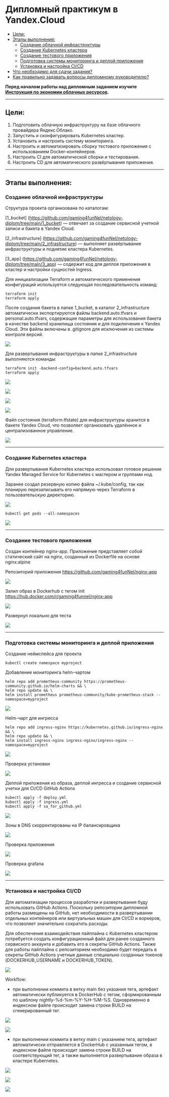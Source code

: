 # Дипломный практикум в Yandex.Cloud
  * [Цели:](#цели)
  * [Этапы выполнения:](#этапы-выполнения)
     * [Создание облачной инфраструктуры](#создание-облачной-инфраструктуры)
     * [Создание Kubernetes кластера](#создание-kubernetes-кластера)
     * [Создание тестового приложения](#создание-тестового-приложения)
     * [Подготовка cистемы мониторинга и деплой приложения](#подготовка-cистемы-мониторинга-и-деплой-приложения)
     * [Установка и настройка CI/CD](#установка-и-настройка-cicd)
  * [Что необходимо для сдачи задания?](#что-необходимо-для-сдачи-задания)
  * [Как правильно задавать вопросы дипломному руководителю?](#как-правильно-задавать-вопросы-дипломному-руководителю)

**Перед началом работы над дипломным заданием изучите [Инструкция по экономии облачных ресурсов](https://github.com/netology-code/devops-materials/blob/master/cloudwork.MD).**

---
## Цели:

1. Подготовить облачную инфраструктуру на базе облачного провайдера Яндекс.Облако.
2. Запустить и сконфигурировать Kubernetes кластер.
3. Установить и настроить систему мониторинга.
4. Настроить и автоматизировать сборку тестового приложения с использованием Docker-контейнеров.
5. Настроить CI для автоматической сборки и тестирования.
6. Настроить CD для автоматического развёртывания приложения.

---
## Этапы выполнения:


### Создание облачной инфраструктуры

Структура проекта организована по каталогам:

[1_bucket] (https://github.com/gaming4funNel/netology-diplom/tree/main/1_bucket) — отвечает за создание сервисной учетной записи и бакета в Yandex Cloud.

[2_infrastructure] (https://github.com/gaming4funNel/netology-diplom/tree/main/2_infrastructure) — выполняет развёртывание инфраструктуры и поднятие кластера Kubernetes.

[3_app] (https://github.com/gaming4funNel/netology-diplom/tree/main/3_app) — содержит код для деплоя приложения в кластер и настройки сущностей Ingress.

Для инициализации Terraform и автоматического применения конфигураций используется следующая последовательность команд:

```
terraform init
terraform apply
```

После создания бакета в папке 1_bucket, в каталог 2_infrastructure автоматически экспортируются файлы backend.auto.tfvars и personal.auto.tfvars, содержащие параметры для использования бакета в качестве backend хранилища состояния и для подключения к Yandex Cloud. Эти файлы включены в .gitignore для исключения из системы контроля версий.

![](img/1_terraform_bucket_apply.png)

Для развертывания инфраструктуры в папке 2_infrastructure выполняются команды:

```
terraform init -backend-config=backend.auto.tfvars
terraform apply
```
![](img/1_terraform_infrastructure_apply.png)

![](img/1_terraform_infrastructure.png)

![](img/1_terraform_infrastructure_apply_vm.png)

![](img/1_terraform_infrastructure_k8s.png)

Файл состояния (terraform.tfstate) для инфраструктуры хранится в бакете Yandex Cloud, что позволяет организовать удалённое и централизованное управление.

![](img/1_terraform_infrastructure_tfstate.png)

<!-- Для начала необходимо подготовить облачную инфраструктуру в ЯО при помощи [Terraform](https://www.terraform.io/).

Особенности выполнения:

- Бюджет купона ограничен, что следует иметь в виду при проектировании инфраструктуры и использовании ресурсов;
Для облачного k8s используйте региональный мастер(неотказоустойчивый). Для self-hosted k8s минимизируйте ресурсы ВМ и долю ЦПУ. В обоих вариантах используйте прерываемые ВМ для worker nodes.

Предварительная подготовка к установке и запуску Kubernetes кластера.

1. Создайте сервисный аккаунт, который будет в дальнейшем использоваться Terraform для работы с инфраструктурой с необходимыми и достаточными правами. Не стоит использовать права суперпользователя
2. Подготовьте [backend](https://developer.hashicorp.com/terraform/language/backend) для Terraform:  
   а. Рекомендуемый вариант: S3 bucket в созданном ЯО аккаунте(создание бакета через TF)
   б. Альтернативный вариант:  [Terraform Cloud](https://app.terraform.io/)
3. Создайте конфигурацию Terrafrom, используя созданный бакет ранее как бекенд для хранения стейт файла. Конфигурации Terraform для создания сервисного аккаунта и бакета и основной инфраструктуры следует сохранить в разных папках.
4. Создайте VPC с подсетями в разных зонах доступности.
5. Убедитесь, что теперь вы можете выполнить команды `terraform destroy` и `terraform apply` без дополнительных ручных действий.
6. В случае использования [Terraform Cloud](https://app.terraform.io/) в качестве [backend](https://developer.hashicorp.com/terraform/language/backend) убедитесь, что применение изменений успешно проходит, используя web-интерфейс Terraform cloud.

Ожидаемые результаты:

1. Terraform сконфигурирован и создание инфраструктуры посредством Terraform возможно без дополнительных ручных действий, стейт основной конфигурации сохраняется в бакете или Terraform Cloud
2. Полученная конфигурация инфраструктуры является предварительной, поэтому в ходе дальнейшего выполнения задания возможны изменения. -->
---
### Создание Kubernetes кластера

Для развертывания Kubernetes кластера использовал готовое решение Yandex Managed Service for Kubernetes с мастером и группами нод.

Заранее создал резервную копию файла ~/.kube/config, так как планирую перезаписывать его напрямую через Terraform в пользовательскую директорию.

![](img/2_terraform_kubeconfig.png)

```
kubectl get pods --all-namespaces
```

![](img/2_kubectl.png)

<!-- На этом этапе необходимо создать [Kubernetes](https://kubernetes.io/ru/docs/concepts/overview/what-is-kubernetes/) кластер на базе предварительно созданной инфраструктуры.   Требуется обеспечить доступ к ресурсам из Интернета.

Это можно сделать двумя способами:

1. Рекомендуемый вариант: самостоятельная установка Kubernetes кластера.  
   а. При помощи Terraform подготовить как минимум 3 виртуальных машины Compute Cloud для создания Kubernetes-кластера. Тип виртуальной машины следует выбрать самостоятельно с учётом требовании к производительности и стоимости. Если в дальнейшем поймете, что необходимо сменить тип инстанса, используйте Terraform для внесения изменений.  
   б. Подготовить [ansible](https://www.ansible.com/) конфигурации, можно воспользоваться, например [Kubespray](https://kubernetes.io/docs/setup/production-environment/tools/kubespray/)  
   в. Задеплоить Kubernetes на подготовленные ранее инстансы, в случае нехватки каких-либо ресурсов вы всегда можете создать их при помощи Terraform.
2. Альтернативный вариант: воспользуйтесь сервисом [Yandex Managed Service for Kubernetes](https://cloud.yandex.ru/services/managed-kubernetes)  
  а. С помощью terraform resource для [kubernetes](https://registry.terraform.io/providers/yandex-cloud/yandex/latest/docs/resources/kubernetes_cluster) создать **региональный** мастер kubernetes с размещением нод в разных 3 подсетях      
  б. С помощью terraform resource для [kubernetes node group](https://registry.terraform.io/providers/yandex-cloud/yandex/latest/docs/resources/kubernetes_node_group)
  
Ожидаемый результат:

1. Работоспособный Kubernetes кластер.
2. В файле `~/.kube/config` находятся данные для доступа к кластеру.
3. Команда `kubectl get pods --all-namespaces` отрабатывает без ошибок. -->

---
### Создание тестового приложения

<!--Для перехода к следующему этапу необходимо подготовить тестовое приложение, эмулирующее основное приложение разрабатываемое вашей компанией.

Способ подготовки:

1. Рекомендуемый вариант:  
   а. Создайте отдельный git репозиторий с простым nginx конфигом, который будет отдавать статические данные.  
   б. Подготовьте Dockerfile для создания образа приложения.  
2. Альтернативный вариант:  
   а. Используйте любой другой код, главное, чтобы был самостоятельно создан Dockerfile.

Ожидаемый результат:

1. Git репозиторий с тестовым приложением и Dockerfile.
2. Регистри с собранным docker image. В качестве регистри может быть DockerHub или [Yandex Container Registry](https://cloud.yandex.ru/services/container-registry), созданный также с помощью terraform.-->

Создан контейнер nginx-app. Приложение представляет собой статический сайт на nginx, созданный из Dockerfile на основе nginx:alpine

Репозиторий приложения https://github.com/gaming4funNel/nginx-app

![](img/3_docker_build_run.png)

Залил образ в Dockerhub с тегом init https://hub.docker.com/r/gaming4funnel/nginx-app

![](img/3_docker_pull_dockerhub.png)

Развернул локально для теста

![](img/3_docker_test_app.png)

---
### Подготовка cистемы мониторинга и деплой приложения

Создание неймспейса для проекта

```
kubectl create namespace myproject
```

Добавление мониторинга helm-чартом

```
helm repo add prometheus-community https://prometheus-community.github.io/helm-charts && \
helm repo update && \
helm install prometheus prometheus-community/kube-prometheus-stack --namespace=myproject
```

![](img/4_monitoring_chart.png)

Helm-чарт для ингресса

```
helm repo add ingress-nginx https://kubernetes.github.io/ingress-nginx && \
helm repo update && \
helm install ingress-nginx ingress-nginx/ingress-nginx --namespace=myproject
```

![](img/4_ingress_chart.png)

Проверка установки

![](img/4_check_services.png)

Деплой приложения из образа, деплой ингресса и создание сервисной учетки для CI/CD GitHub Actions

```
kubectl apply -f deploy.yml
kubectl apply -f ingress.yml
kubectl apply -f sa_for_github.yml
```

![](img/4_app_apply.png)

Зоны в DNS скорректированы на IP балансировщика

![](img/4_dns_records.png)

Проверка приложения

![](img/4_test_app.png)

Проверка grafana

![](img/4_test_grafana.png)

<!-- Уже должны быть готовы конфигурации для автоматического создания облачной инфраструктуры и поднятия Kubernetes кластера.  
Теперь необходимо подготовить конфигурационные файлы для настройки нашего Kubernetes кластера.

Цель:
1. Задеплоить в кластер [prometheus](https://prometheus.io/), [grafana](https://grafana.com/), [alertmanager](https://github.com/prometheus/alertmanager), [экспортер](https://github.com/prometheus/node_exporter) основных метрик Kubernetes.
2. Задеплоить тестовое приложение, например, [nginx](https://www.nginx.com/) сервер отдающий статическую страницу.

Способ выполнения:
1. Воспользоваться пакетом [kube-prometheus](https://github.com/prometheus-operator/kube-prometheus), который уже включает в себя [Kubernetes оператор](https://operatorhub.io/) для [grafana](https://grafana.com/), [prometheus](https://prometheus.io/), [alertmanager](https://github.com/prometheus/alertmanager) и [node_exporter](https://github.com/prometheus/node_exporter). Альтернативный вариант - использовать набор helm чартов от [bitnami](https://github.com/bitnami/charts/tree/main/bitnami).

### Деплой инфраструктуры в terraform pipeline -->

<!-- 1. Если на первом этапе вы не воспользовались [Terraform Cloud](https://app.terraform.io/), то задеплойте и настройте в кластере [atlantis](https://www.runatlantis.io/) для отслеживания изменений инфраструктуры. Альтернативный вариант 3 задания: вместо Terraform Cloud или atlantis настройте на автоматический запуск и применение конфигурации terraform из вашего git-репозитория в выбранной вами CI-CD системе при любом комите в main ветку. Предоставьте скриншоты работы пайплайна из CI/CD системы.

Ожидаемый результат:
1. Git репозиторий с конфигурационными файлами для настройки Kubernetes.
2. Http доступ на 80 порту к web интерфейсу grafana.
3. Дашборды в grafana отображающие состояние Kubernetes кластера.
4. Http доступ на 80 порту к тестовому приложению.
5. Atlantis или terraform cloud или ci/cd-terraform -->
---
### Установка и настройка CI/CD

Для автоматизации процессов разработки и развертывания буду использовать GitHub Actions. Поскольку репозитории дипломной работы размещены на GitHub, нет необходимости в развертывании отдельных контейнеров или виртуальных машин для CI/CD и воркеров, что позволяет значительно сократить расходы. 

Для обеспечения взаимодействия пайплайна с Kubernetes кластером потребуется создать конфигурационный файл для ранее созданного сервисного аккаунта и добавить его в секреты GitHub Actions. Также для работы пайплайна с репозиторием необходимо будет передать в секреты GitHub Actions учетные данные специально созданных токенов (DOCKERHUB_USERNAME и DOCKERHUB_TOKEN).

![](img/5_creds_actions.png)

Workflow:

- при выполнении коммита в ветку main без указания тега, артефакт автоматически публикуется в DockerHub с тегом, сформированным по шаблону nightly-%d-%m-%Y-%H-%M-%S. Одновременно в индексном файле происходит замена строки BUILD на сгенерированный тег.

![](img/5_actions_build_no_tag.png)

![](img/5_actions_build_dockerhub_no_tag.png)

- при выполнении коммита в ветку main с указанием тега, артефакт автоматически отправляется в DockerHub с указанным тегом, в индексном файле происходит замена строки BUILD на соответствующий тег, а также выполняется развертывание образа в кластере Kubernetes.

![](img/5_actions_build_deploy_tag.png)

![](img/5_actions_build_deploy_dockerhub_tag.png)

![](img/5_actions_app_tag.png)

<!-- Осталось настроить ci/cd систему для автоматической сборки docker image и деплоя приложения при изменении кода.

Цель:

1. Автоматическая сборка docker образа при коммите в репозиторий с тестовым приложением.
2. Автоматический деплой нового docker образа.

Можно использовать [teamcity](https://www.jetbrains.com/ru-ru/teamcity/), [jenkins](https://www.jenkins.io/), [GitLab CI](https://about.gitlab.com/stages-devops-lifecycle/continuous-integration/) или GitHub Actions.

Ожидаемый результат:

1. Интерфейс ci/cd сервиса доступен по http.
2. При любом коммите в репозиторие с тестовым приложением происходит сборка и отправка в регистр Docker образа.
3. При создании тега (например, v1.0.0) происходит сборка и отправка с соответствующим label в регистри, а также деплой соответствующего Docker образа в кластер Kubernetes.

---
## Что необходимо для сдачи задания? -->

<!-- 1. Репозиторий с конфигурационными файлами Terraform и готовность продемонстрировать создание всех ресурсов с нуля.
2. Пример pull request с комментариями созданными atlantis'ом или снимки экрана из Terraform Cloud или вашего CI-CD-terraform pipeline.
3. Репозиторий с конфигурацией ansible, если был выбран способ создания Kubernetes кластера при помощи ansible.
4. Репозиторий с Dockerfile тестового приложения и ссылка на собранный docker image.
5. Репозиторий с конфигурацией Kubernetes кластера.
6. Ссылка на тестовое приложение и веб интерфейс Grafana с данными доступа.
7. Все репозитории рекомендуется хранить на одном ресурсе (github, gitlab) -->

